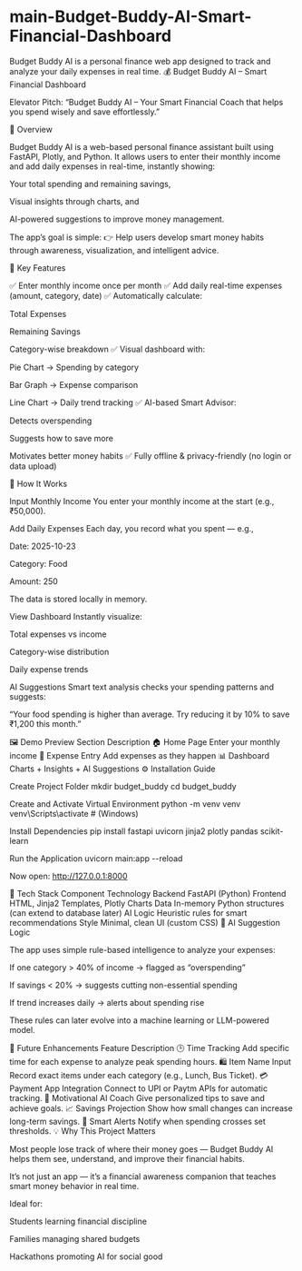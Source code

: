 # main-Budget-Buddy-AI-Smart-Financial-Dashboard
Budget Buddy AI is a personal finance web app designed to track and analyze your daily expenses in real time.
💰 Budget Buddy AI – Smart Financial Dashboard

Elevator Pitch: “Budget Buddy AI – Your Smart Financial Coach that helps you spend wisely and save effortlessly.”

🧠 Overview

Budget Buddy AI is a web-based personal finance assistant built using FastAPI, Plotly, and Python. It allows users to enter their monthly income and add daily expenses in real-time, instantly showing:

Your total spending and remaining savings,

Visual insights through charts, and

AI-powered suggestions to improve money management.

The app’s goal is simple: 👉 Help users develop smart money habits through awareness, visualization, and intelligent advice.

🎯 Key Features

✅ Enter monthly income once per month ✅ Add daily real-time expenses (amount, category, date) ✅ Automatically calculate:

Total Expenses

Remaining Savings

Category-wise breakdown ✅ Visual dashboard with:

Pie Chart → Spending by category

Bar Graph → Expense comparison

Line Chart → Daily trend tracking ✅ AI-based Smart Advisor:

Detects overspending

Suggests how to save more

Motivates better money habits ✅ Fully offline & privacy-friendly (no login or data upload)

🧩 How It Works

Input Monthly Income You enter your monthly income at the start (e.g., ₹50,000).

Add Daily Expenses Each day, you record what you spent — e.g.,

Date: 2025-10-23

Category: Food

Amount: 250

The data is stored locally in memory.

View Dashboard Instantly visualize:

Total expenses vs income

Category-wise distribution

Daily expense trends

AI Suggestions Smart text analysis checks your spending patterns and suggests:

“Your food spending is higher than average. Try reducing it by 10% to save ₹1,200 this month.”

🖼️ Demo Preview Section Description 🏠 Home Page Enter your monthly income 🧾 Expense Entry Add expenses as they happen 📊 Dashboard Charts + Insights + AI Suggestions ⚙️ Installation Guide

Create Project Folder mkdir budget_buddy cd budget_buddy

Create and Activate Virtual Environment python -m venv venv venv\Scripts\activate # (Windows)

Install Dependencies pip install fastapi uvicorn jinja2 plotly pandas scikit-learn

Run the Application uvicorn main:app --reload

Now open: http://127.0.0.1:8000

🧰 Tech Stack Component Technology Backend FastAPI (Python) Frontend HTML, Jinja2 Templates, Plotly Charts Data In-memory Python structures (can extend to database later) AI Logic Heuristic rules for smart recommendations Style Minimal, clean UI (custom CSS) 🧠 AI Suggestion Logic

The app uses simple rule-based intelligence to analyze your expenses:

If one category > 40% of income → flagged as “overspending”

If savings < 20% → suggests cutting non-essential spending

If trend increases daily → alerts about spending rise

These rules can later evolve into a machine learning or LLM-powered model.

🌱 Future Enhancements Feature Description 🕒 Time Tracking Add specific time for each expense to analyze peak spending hours. 🛍️ Item Name Input Record exact items under each category (e.g., Lunch, Bus Ticket). 💳 Payment App Integration Connect to UPI or Paytm APIs for automatic tracking. 💬 Motivational AI Coach Give personalized tips to save and achieve goals. 📈 Savings Projection Show how small changes can increase long-term savings. 🔔 Smart Alerts Notify when spending crosses set thresholds. 💡 Why This Project Matters

Most people lose track of where their money goes — Budget Buddy AI helps them see, understand, and improve their financial habits.

It’s not just an app — it’s a financial awareness companion that teaches smart money behavior in real time.

Ideal for:

Students learning financial discipline

Families managing shared budgets

Hackathons promoting AI for social good
